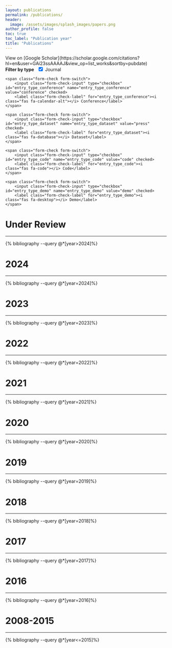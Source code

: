 ```yaml
---
layout: publications
permalink: /publications/
header:
  image: /assets/images/splash_images/papers.png
author_profile: false
toc: true
toc_label: "Publication year"
title: "Publications"
---
```


<script type="text/javascript" src="https://d1bxh8uas1mnw7.cloudfront.net/assets/embed.js"></script>
<link rel="stylesheet" href="https://pro.fontawesome.com/releases/v5.10.0/css/all.css" integrity="sha384-AYmEC3Yw5cVb3ZcuHtOA93w35dYTsvhLPVnYs9eStHfGJvOvKxVfELGroGkvsg+p" crossorigin="anonymous"/>
View on [Google Scholar](https://scholar.google.com/citations?hl=en&user=GAi23ssAAAAJ&view_op=list_works&sortby=pubdate)
<style>
.skip-links {
    height: 0;    
}
@media only screen and (min-width: 740px) {    
    li img {
        vertical-align: middle;
        float: right;
        margin-right: 20px;
        width:100%;
        max-width:200px;
        border-radius: 5%;
        transition: transform .1s;
        box-shadow: 1px 2px 3px #3e3d3c59;
    }
    li img:hover {    
        transform: scale(1.5);
        box-shadow: 2px 2px 18px #D44500;
    }
    ol ol li {
        margin-bottom: 0;
    }
    ol ol {
        padding-left: 1em;
    }
    ol {
        padding-left: 0.5em;
    }
    ul {
      list-style: none;
      margin-left: 0;
      padding-left: 0;
    }
    .bibliography li {
      display: inline-block;
      padding-left: 1em;
    }
    .bibliography li:before {
      content: "•";
      padding-right: 5px;
    }
}
@media only screen and (max-width: 740px) {
    .bibliography li {
      display: inline-block;
    }
    h2 {
        margin-top: 0;
    }
    ol {
        margin-left: 0;
        padding-left: 0;
    }
    ol ol {
        margin-top: 0;
        margin-bottom: 30px;
        text-indent: 0;
        padding-left: 0;
    }
    li img {
            /*vertical-align: middle;*/
            display: block;
            /*margin-right: 20px;*/
            height:100%;
            max-height:200px;
            border-radius: 5%;
            /*transition: transform .1s;*/
            box-shadow: 1px 2px 3px #3e3d3c59;
        }
}
</style>

[//]: # (<form>)

[//]: # (    <input type="checkbox" id="entry_type_article" name="entry_type_article" value="article" checked>)

[//]: # (    <label for="entry_type_article">Article</label>)

[//]: # (    <input type="checkbox" id="entry_type_conference" name="entry_type_conference" value="conference" checked>)

[//]: # (    <label for="entry_type_conference">Conference</label>    )

[//]: # (    <input type="checkbox" id="entry_type_dataset" name="entry_type_dataset" value="press" checked>)

[//]: # (    <label for="entry_type_dataset">Dataset</label>)

[//]: # (    <input type="checkbox" id="entry_type_code" name="entry_type_code" value="code" checked>)

[//]: # (    <label for="entry_type_code">Code</label>)

[//]: # (    <input type="checkbox" id="entry_type_demo" name="entry_type_demo" value="demo" checked>)

[//]: # (    <label for="entry_type_demo">Demo</label>)

[//]: # (</form>)
<form class="form-inline">
<strong>Filter by type &nbsp;</strong>
    <span class="form-check form-switch">
        <input class="form-check-input" type="checkbox" id="entry_type_article" name="entry_type_article" value="article" checked>
        <label class="form-check-label" for="entry_type_article"><i class="fas fa-newspaper"></i> Journal</label>
    </span>

    <span class="form-check form-switch">
        <input class="form-check-input" type="checkbox" id="entry_type_conference" name="entry_type_conference" value="conference" checked>
        <label class="form-check-label" for="entry_type_conference"><i class="fas fa-calendar-alt"></i> Conference</label>
    </span>

    <span class="form-check form-switch">
        <input class="form-check-input" type="checkbox" id="entry_type_dataset" name="entry_type_dataset" value="press" checked>
        <label class="form-check-label" for="entry_type_dataset"><i class="fas fa-database"></i> Dataset</label>
    </span>

    <span class="form-check form-switch">
        <input class="form-check-input" type="checkbox" id="entry_type_code" name="entry_type_code" value="code" checked>
        <label class="form-check-label" for="entry_type_code"><i class="fas fa-code"></i> Code</label>
    </span>

    <span class="form-check form-switch">
        <input class="form-check-input" type="checkbox" id="entry_type_demo" name="entry_type_demo" value="demo" checked>
        <label class="form-check-label" for="entry_type_demo"><i class="fas fa-desktop"></i> Demo</label>
    </span>
</form>

<!-- DO NOT REMOVE THIS LINE : BEGIN -->

<script type="text/javascript">

var waitForLoad = function () {
    if (typeof $ != "undefined") {
        $(document).ready(function() {
            var filter = function() {
                var doc_id_value = "";
                var map_data = set_year_paper_id_map();
                $(".bib_entry").each(function() {
                    var entry_type_article = $(this).hasClass("entry_type_article");
                    var entry_type_conference = $(this).hasClass("entry_type_inproceedings");                    
                    var code_exists = $(this).hasClass("code_exists_true");
                    var demo_exists = $(this).hasClass("demo_exists_true");
                    var dataset_exists = $(this).hasClass("dataset_exists_true");
                    
                    var show_based_on_entry_type = (entry_type_article && $("#entry_type_article").is(":checked")) || 
                                                   (entry_type_conference && $("#entry_type_conference").is(":checked")) || 
                                                   (dataset_exists && $("#entry_type_dataset").is(":checked")) || 
                                                   (code_exists && $("#entry_type_code").is(":checked")) || 
                                                   (demo_exists && $("#entry_type_demo").is(":checked"));

                    if (show_based_on_entry_type) {
                        $(this).closest('li').show();
                        $.each(this.attributes, function() {
                            if (this.name === "id") {
                                doc_id_value = this.value
                            }
                        });
                        for (var year in map_data) {
                            if (map_data.hasOwnProperty(year)) {
                                map_data[year].forEach(function(item) {
                                    if (doc_id_value === item) {
                                        document.getElementById(year).style.display = "block";
                                        document.getElementById(year + '-hr').style.display = "block";
                                    }
                                });
                            }
                        }
                    } else {
                        $(this).closest('li').hide();
                    }
                });

            };
            set_display_status();
            filter();
            $("input").change(function() {
                set_display_status();
                filter();
            });
        });
    } else {
        setTimeout(waitForLoad, 100);
    }
};

function set_display_status() {
    // For every new header added to represent new year, set the display attribute to "none" in this function.

        document.getElementById('2016').style.display = "none";
        document.getElementById('2016-hr').style.display = "none";
        document.getElementById('2017').style.display = "none";
        document.getElementById('2017-hr').style.display = "none";
        document.getElementById('2018').style.display = "none";
        document.getElementById('2018-hr').style.display = "none";
        document.getElementById('2019').style.display = "none";
        document.getElementById('2019-hr').style.display = "none";
        document.getElementById('2020').style.display = "none";
        document.getElementById('2020-hr').style.display = "none";
        document.getElementById('2021').style.display = "none";
        document.getElementById('2021-hr').style.display = "none";
        document.getElementById('2022').style.display = "none";
        document.getElementById('2022-hr').style.display = "none";
        document.getElementById('2023').style.display = "none";
        document.getElementById('2023-hr').style.display = "none";
        document.getElementById('2024').style.display = "none";
        document.getElementById('2024-hr').style.display = "none";
        document.getElementById('2050').style.display = "none";
        document.getElementById('2050-hr').style.display = "none";
        document.getElementById('2008-2015').style.display = "none";
        document.getElementById('2008-2015-hr').style.display = "none";
}

function set_year_paper_id_map() {
    // Update the below object with the year and paper id of every new paper added in references.bib
    return  {
            '2016': ["ramkumar2016chunking", "ethier2016adaptive", "achakulvisut2016science"],
            '2017': ["shema2017show"],
            '2018': ["acuna2018bioscience", "teplitskiy2018sociology", "lienard2018intellectual"],
            '2019': ["lee2019limiting", "zeng2019dead"],
            '2020': ["zeng2020finding", "liang2020artificial", "zeng2020assigning", "achakulvisut2020pubmed", "jas2020pyglmnet", "zeng2020modeling", "zhuangacuna2020", "liangacuna2020", "liang2020don", "zengacuna2020", "zeng2020gotfunding"],
            '2021': ["10.1145/3461702.3462616", "acunaiconference2022", "zhuangacuna2021"],
            '2022': ["acuna2022", "keacuna2022"],
            '2023': ["zhuang2023computational"],
            '2024': ["XU2024103542", "Bibal2024", "leto2024first", "zhuangacuna2022"],
            '2050': ["liang2024complementary", "zhou2022paraphrase", "acuna2022predicting"],
            '2008-2015': ["acuna2008bayesian", "acuna2008structure","acuna2009improving","acuna2010people", "acuna2010structure","acuna2011rational","avraham2012toward", "acuna2012predicting","acuna2013future","acuna2014multifaceted","acuna2015using",""],
    }
}
waitForLoad();

</script>


<h1  id='2050'> Under Review </h1>
<hr id='2050-hr'>


{% bibliography --query @*[year>2024]%}

<h1  id='2024'> 2024 </h1>
<hr  id='2024-hr'>
{% bibliography --query @*[year=2024]%}

<h1  id='2023'> 2023 </h1>
<hr  id='2023-hr'>
{% bibliography --query @*[year=2023]%}

<h1  id='2022'> 2022 </h1>
<hr  id='2022-hr'>
{% bibliography --query @*[year=2022]%}

<h1  id='2021'> 2021 </h1>
<hr  id='2021-hr'>
{% bibliography --query @*[year=2021]%}

<h1  id='2020'> 2020 </h1>
<hr  id='2020-hr'>
{% bibliography --query @*[year=2020]%}

<h1  id='2019'> 2019 </h1>
<hr  id='2019-hr'>
{% bibliography --query @*[year=2019]%}

<h1  id='2018'> 2018 </h1>
<hr  id='2018-hr'>
{% bibliography --query @*[year=2018]%}

<h1  id='2017'> 2017 </h1>
<hr  id='2017-hr'>
{% bibliography --query @*[year=2017]%}

<h1  id='2016'> 2016 </h1>
<hr  id='2016-hr'>
{% bibliography --query @*[year=2016]%}

<h1  id='2008-2015'> 2008-2015 </h1>
<hr  id='2008-2015-hr'>
{% bibliography --query @*[year<=2015]%}

<!-- DO NOT REMOVE THIS LINE : END -->
